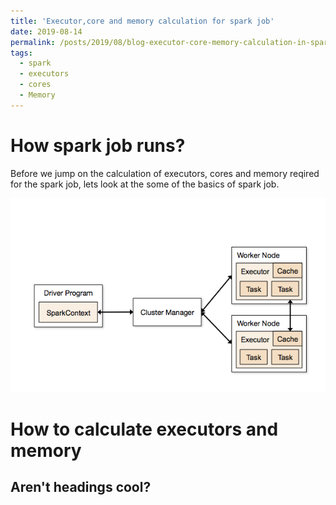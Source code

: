 ```yaml
---
title: 'Executor,core and memory calculation for spark job'
date: 2019-08-14
permalink: /posts/2019/08/blog-executor-core-memory-calculation-in-spark/
tags:
  - spark
  - executors
  - cores
  - Memory
---
```

How spark job runs?
======
Before we jump on the calculation of executors, cores and memory reqired for the spark job, lets look at the some of the basics of spark job.

![spark-job](/images/spark-job.png)
 

How to calculate executors and memory
======

Aren't headings cool?
------
